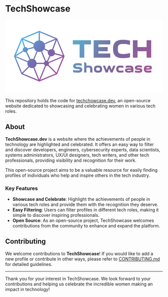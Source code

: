 # TechShowcase

![TechShowcase](/public/images/branding/logo-narrow.png)

This repository holds the code for [techchowcase.dev](https://techshowcase.dev), an open-source website dedicated to showcasing and celebrating women in various tech roles.

## About

**TechShowcase.dev** is a website where the achievements of people in technology are highlighted and celebrated. It offers an easy way to filter and discover developers, engineers, cybersecurity experts, data scientists, systems administrators, UX/UI designers, tech writers, and other tech professionals, providing visibility and recognition for their work. 

This open-source project aims to be a valuable resource for easily finding profiles of individuals who help and inspire others in the tech industry.

### Key Features

- **Showcase and Celebrate**: Highlight the achievements of people in various tech roles and provide them with the recognition they deserve.
- **Easy Filtering**: Users can filter profiles in different tech roles, making it simple to discover inspiring professionals.
- **Open Source**: As an open-source project, TechShowcase welcomes contributions from the community to enhance and expand the platform.

## Contributing

We welcome contributions to **TechShowcase**! If you would like to add a new profile or contribute in other ways, please refer to [CONTRIBUTING.md](CONTRIBUTING.md) for detailed guidelines. 

---

Thank you for your interest in TechShowcase. We look forward to your contributions and helping us celebrate the incredible women making an impact in technology!

